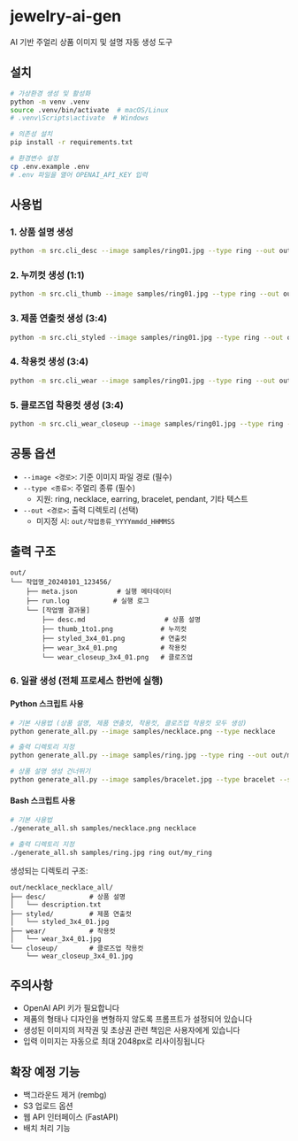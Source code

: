 # jewelry-ai-gen

AI 기반 주얼리 상품 이미지 및 설명 자동 생성 도구

## 설치

```bash
# 가상환경 생성 및 활성화
python -m venv .venv
source .venv/bin/activate  # macOS/Linux
# .venv\Scripts\activate  # Windows

# 의존성 설치
pip install -r requirements.txt

# 환경변수 설정
cp .env.example .env
# .env 파일을 열어 OPENAI_API_KEY 입력
```

## 사용법

### 1. 상품 설명 생성

```bash
python -m src.cli_desc --image samples/ring01.jpg --type ring --out out/ring01_desc
```

### 2. 누끼컷 생성 (1:1)

```bash
python -m src.cli_thumb --image samples/ring01.jpg --type ring --out out/ring01_thumb
```

### 3. 제품 연출컷 생성 (3:4)

```bash
python -m src.cli_styled --image samples/ring01.jpg --type ring --out out/ring01_styled
```

### 4. 착용컷 생성 (3:4)

```bash
python -m src.cli_wear --image samples/ring01.jpg --type ring --out out/ring01_wear
```

### 5. 클로즈업 착용컷 생성 (3:4)

```bash
python -m src.cli_wear_closeup --image samples/ring01.jpg --type ring --out out/ring01_close
```

## 공통 옵션

- `--image <경로>`: 기준 이미지 파일 경로 (필수)
- `--type <종류>`: 주얼리 종류 (필수)
  - 지원: ring, necklace, earring, bracelet, pendant, 기타 텍스트
- `--out <경로>`: 출력 디렉토리 (선택)
  - 미지정 시: `out/작업종류_YYYYmmdd_HHMMSS`

## 출력 구조

```
out/
└── 작업명_20240101_123456/
    ├── meta.json          # 실행 메타데이터
    ├── run.log           # 실행 로그
    └── [작업별 결과물]
        ├── desc.md                    # 상품 설명
        ├── thumb_1to1.png            # 누끼컷
        ├── styled_3x4_01.png         # 연출컷
        ├── wear_3x4_01.png           # 착용컷
        └── wear_closeup_3x4_01.png   # 클로즈업
```

### 6. 일괄 생성 (전체 프로세스 한번에 실행)

#### Python 스크립트 사용
```bash
# 기본 사용법 (상품 설명, 제품 연출컷, 착용컷, 클로즈업 착용컷 모두 생성)
python generate_all.py --image samples/necklace.png --type necklace

# 출력 디렉토리 지정
python generate_all.py --image samples/ring.jpg --type ring --out out/my_ring

# 상품 설명 생성 건너뛰기
python generate_all.py --image samples/bracelet.jpg --type bracelet --skip-desc
```

#### Bash 스크립트 사용
```bash
# 기본 사용법
./generate_all.sh samples/necklace.png necklace

# 출력 디렉토리 지정
./generate_all.sh samples/ring.jpg ring out/my_ring
```

생성되는 디렉토리 구조:
```
out/necklace_necklace_all/
├── desc/           # 상품 설명
│   └── description.txt
├── styled/         # 제품 연출컷
│   └── styled_3x4_01.jpg
├── wear/           # 착용컷
│   └── wear_3x4_01.jpg
└── closeup/        # 클로즈업 착용컷
    └── wear_closeup_3x4_01.jpg
```

## 주의사항

- OpenAI API 키가 필요합니다
- 제품의 형태나 디자인을 변형하지 않도록 프롬프트가 설정되어 있습니다
- 생성된 이미지의 저작권 및 초상권 관련 책임은 사용자에게 있습니다
- 입력 이미지는 자동으로 최대 2048px로 리사이징됩니다

## 확장 예정 기능

- 백그라운드 제거 (rembg)
- S3 업로드 옵션
- 웹 API 인터페이스 (FastAPI)
- 배치 처리 기능